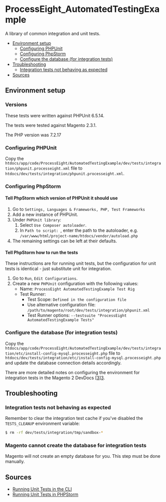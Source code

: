 # ProcessEight_AutomatedTestingExample

A library of common integration and unit tests.

* [Environment setup](#environment-setup)
    * [Configuring PHPUnit](#configuring-phpunit)
    * [Configuring PhpStorm](#configuring-phpstorm)
    * [Configure the database (for integration tests)](#configure-the-database-for-integration-tests)
* [Troubleshooting](#troubleshooting)
    * [Integration tests not behaving as expected](#integration-tests-not-behaving-as-expected)
* [Sources](#sources)

## Environment setup

### Versions

These tests were written against PHPUnit 6.5.14.

The tests were tested against Magento 2.3.1.

The PHP version was 7.2.17

### Configuring PHPUnit

Copy the `htdocs/app/code/ProcessEight/AutomatedTestingExample/dev/tests/integration/phpunit.processeight.xml` file to `htdocs/dev/tests/integration/phpunit.processeight.xml`.

### Configuring PhpStorm

#### Tell PhpStorm which version of PHPUnit it should use
1. Go to `Settings, Languages & Frameworks, PHP, Test Frameworks`
1. Add a new instance of PHPUnit.
1. Under `PHPUnit library`:
    1. Select `Use Composer autoloader`.
    1. In `Path to script: `, enter the path to the autoloader, e.g. `/var/www/html/project-name/htdocs/vendor/autoload.php`
1. The remaining settings can be left at their defaults.

#### Tell PhpStorm how to run the tests

These instructions are for running unit tests, but the configuration for unit tests is identical - just substitute unit for integration. 

1. Go to `Run`, `Edit Configurations`.
1. Create a new `PHPUnit` configuration with the following values:
    * Name: `ProcessEight AutomatedTestingExample Test Rig`
    * Test Runner:
        * Test Scope: `Defined in the configuration file`
        * Use alternative configuration file: `/path/to/magento/root/dev/tests/integration/phpunit.xml`
        * Test Runner options: `--testsuite "ProcessEight AutomatedTestingExample Tests"`
        
### Configure the database (for integration tests)

Copy the `htdocs/app/code/ProcessEight/AutomatedTestingExample/dev/tests/integration/etc/install-config-mysql.processeight.php` file to `htdocs/dev/tests/integration/etc/install-config-mysql.processeight.php` and update the database connection details accordingly.

There are more detailed notes on configuring the environment for integration tests in the Magento 2 DevDocs [[3]][3].

## Troubleshooting

### Integration tests not behaving as expected

Remember to clear the integration test cache if you've disabled the `TESTS_CLEANUP` environment variable:
```bash
$ rm -rf dev/tests/integration/tmp/sandbox-*
```

### Magento cannot create the database for integration tests

Magento will not create an empty database for you. This step must be done manually.

## Sources
* [Running Unit Tests in the CLI](http://devdocs.magento.com/guides/v2.1/test/unit/unit_test_execution_cli.html)
* [Running Unit Tests in PHPStorm](http://devdocs.magento.com/guides/v2.1/test/unit/unit_test_execution_phpstorm.html)

[1]: http://magento.stackexchange.com/questions/140314/magento-2-unit-test-with-mock-data-dont-work-why/140337#140337
[2]: http://devdocs.magento.com/guides/v2.1/test/unit/writing_testable_code.html
[3]: http://devdocs.magento.com/guides/v2.1/test/integration/integration_test_setup.html
[4]: http://devdocs.magento.com/guides/v2.1/install-gde/docker/docker-phpstorm-project.html
[5]: http://vinaikopp.com/2016/02/05/01_the_skeleton_module_kata/
[6]: http://vinaikopp.com/2016/02/05/02_the_plugin_config_kata/
[7]: http://vinaikopp.com/2016/02/22/03_the_around_interceptor_kata/
[8]: http://vinaikopp.com/2016/03/07/04_the_plugin_integration_test_kata/
[9]: http://vinaikopp.com/2016/03/21/05_the_route_config_kata/
[10]: http://vinaikopp.com/2016/04/04/06_the_action_controller_tdd_kata/
[11]: https://edmondscommerce.github.io/magento-2-controller-output-types/
[12]: http://magento-quickies.alanstorm.com/post/141260832260/magento-2-controller-result-objects
[13]: http://vinaikopp.com/2016/04/18/07_the_action_controller_integration_test_kata/
[14]: http://vinaikopp.com/2016/05/05/08_the_di_arguments_config_kata/